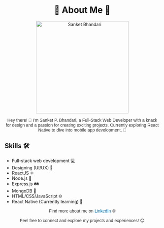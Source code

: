 # <h1 align="center"> 🚀 About Me 🚀</h1>

<p align="center"><img src="https://your-image-url-here.gif" alt="Sanket Bhandari" width="300" height="300"></p>

<p align="center" style="font-family: sans-serif; color: #333;">Hey there! 👋 I'm Sanket P. Bhandari, a Full-Stack Web Developer with a knack for design and a passion for creating exciting projects. Currently exploring React Native to dive into mobile app development. 📱</p>

## Skills 🛠️

- Full-stack web development 💻
- Designing (UI/UX) 🎨
- ReactJS ⚛️
- Node.js 🚀
- Express.js 🛤️
- MongoDB 🍃
- HTML/CSS/JavaScript 🌐
- React Native (Currently learning) 📱

<p align="center" style="font-family: sans-serif; color: #333;">Find more about me on <a href="https://www.linkedin.com/in/sanket-bhandari-80a37a25a/" style="color: #0072b1;">LinkedIn</a> 🌐</p>

<p align="center" style="font-family: sans-serif; color: #333;">Feel free to connect and explore my projects and experiences! 😊</p>
